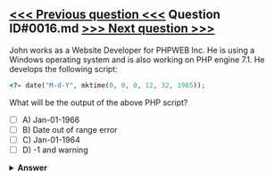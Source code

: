 [<<< Previous question <<<](0015.md)   Question ID#0016.md   [>>> Next question >>>](0017.md)
---

John works as a Website Developer for PHPWEB Inc. He is using a Windows operating system and is also working on PHP engine 7.1. He develops the following script:
```php
<?= date("M-d-Y", mktime(0, 0, 0, 12, 32, 1965));
```
What will be the output of the above PHP script?

- [ ] A) Jan-01-1966
- [ ] B) Date out of range error
- [ ] C) Jan-01-1964
- [ ] D) -1 and warning

<details><summary><b>Answer</b></summary>
<p>
  Answer: <strong>A</strong>
</p>
</details>
